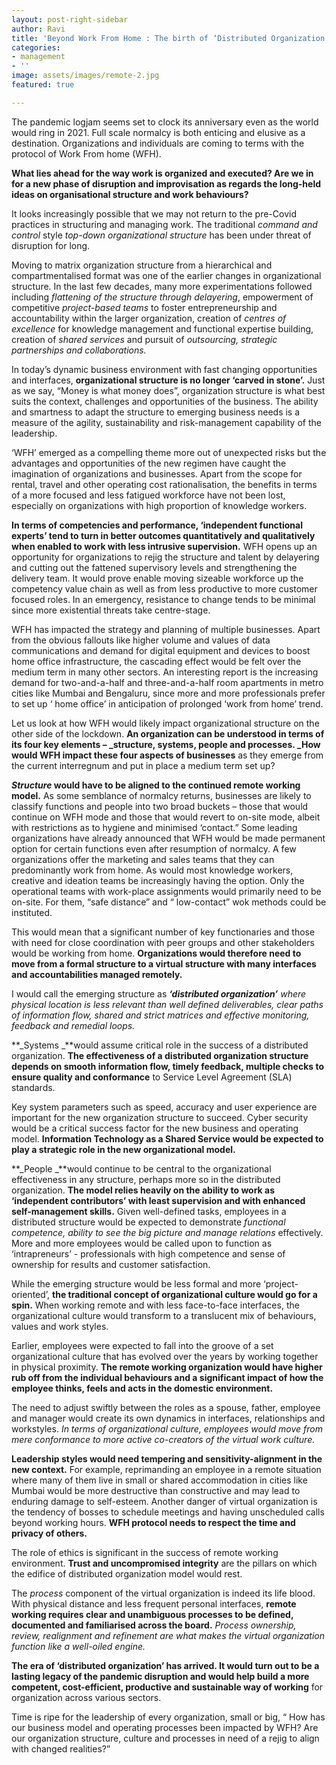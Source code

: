 ```yaml
---
layout: post-right-sidebar
author: Ravi
title: 'Beyond Work From Home : The birth of ‘Distributed Organization’ '
categories:
- management
- ''
image: assets/images/remote-2.jpg
featured: true

---
```

The pandemic logjam seems set to clock its anniversary even as the world would ring in 2021. Full scale normalcy is both enticing and elusive as a destination. Organizations and individuals are coming to terms with the protocol of Work From home (WFH).

**What lies ahead for the way work is organized and executed? Are we in for a new phase of disruption and improvisation as regards the long-held ideas on organisational structure and work behaviours?**

It looks increasingly possible that we may not return to the pre-Covid practices in structuring and managing work. The traditional _command and control_ style _top-down organizational structure_ has been under threat of disruption for long.

Moving to matrix organization structure from a hierarchical and compartmentalised format was one of the earlier changes in organizational structure. In the last few decades, many more experimentations followed including _flattening of the structure through delayering_, empowerment of competitive _project-based teams_ to foster entrepreneurship and accountability within the larger organization, creation of _centres of excellence_ for knowledge management and functional expertise building, creation of _shared services_ and pursuit of _outsourcing, strategic partnerships and collaborations._

In today’s dynamic business environment with fast changing opportunities and interfaces, **organizational structure is no longer ‘carved in stone’.** Just as we say, “Money is what money does”, organization structure is what best suits the context, challenges and opportunities of the business. The ability and smartness to adapt the structure to emerging business needs is a measure of the agility, sustainability and risk-management capability of the leadership.

‘WFH’ emerged as a compelling theme more out of unexpected risks but the advantages and opportunities of the new regimen have caught the imagination of organizations and businesses. Apart from the scope for rental, travel and other operating cost rationalisation, the benefits in terms of a more focused and less fatigued workforce have not been lost, especially on organizations with high proportion of knowledge workers.

**In terms of competencies and performance, ‘independent functional experts’ tend to turn in better outcomes quantitatively and qualitatively when enabled to work with less intrusive supervision.** WFH opens up an opportunity for organizations to rejig the structure and talent by delayering and cutting out the fattened supervisory levels and strengthening the delivery team. It would prove enable moving sizeable workforce up the competency value chain as well as from less productive to more customer focused roles. In an emergency, resistance to change tends to be minimal since more existential threats take centre-stage.

WFH has impacted the strategy and planning of multiple businesses. Apart from the obvious fallouts like higher volume and values of data communications and demand for digital equipment and devices to boost home office infrastructure, the cascading effect would be felt over the medium term in many other sectors. An interesting report is the increasing demand for two-and-a-half and three-and-a-half room apartments in metro cities like Mumbai and Bengaluru, since more and more professionals prefer to set up ‘ home office’ in anticipation of prolonged ‘work from home’ trend.

Let us look at how WFH would likely impact organizational structure on the other side of the lockdown. **An organization can be understood in terms of its four key elements – _structure, systems, people and processes. _How would WFH impact these four aspects of businesses** as they emerge from the current interregnum and put in place a medium term set up?

**_Structure_ would have to be aligned to the continued remote working model.** As some semblance of normalcy returns, businesses are likely to classify functions and people into two broad buckets – those that would continue on WFH mode and those that would revert to on-site mode, albeit with restrictions as to hygiene and minimised ‘contact.” Some leading organizations have already announced that WFH would be made permanent option for certain functions even after resumption of normalcy. A few organizations offer the marketing and sales teams that they can predominantly work from home. As would most knowledge workers, creative and ideation teams be increasingly having the option. Only the operational teams with work-place assignments would primarily need to be on-site. For them, “safe distance” and “ low-contact” wok methods could be instituted.

This would mean that a significant number of key functionaries and those with need for close coordination with peer groups and other stakeholders would be working from home. **Organizations would therefore need to move from a formal structure to a virtual structure with many interfaces and accountabilities managed remotely.**

I would call the emerging structure as **_‘distributed organization’_** _where physical location is less relevant than well defined deliverables, clear paths of information flow, shared and strict matrices and effective monitoring, feedback and remedial loops._

**_Systems _**would assume critical role in the success of a distributed organization. **The effectiveness of a distributed organization structure depends on smooth information flow, timely feedback, multiple checks to ensure quality and conformance** to Service Level Agreement (SLA) standards.

Key system parameters such as speed, accuracy and user experience are important for the new organization structure to succeed. Cyber security would be a critical success factor for the new business and operating model. **Information Technology as a Shared Service would be expected to play a strategic role in the new organizational model.**

**_People _**would continue to be central to the organizational effectiveness in any structure, perhaps more so in the distributed organization. **The model relies heavily on the ability to work as ‘independent contributors’ with least supervision and with enhanced self-management skills.** Given well-defined tasks, employees in a distributed structure would be expected to demonstrate _functional competence, ability to see the big picture and manage relations_ effectively. More and more employees would be called upon to function as ‘intrapreneurs’ - professionals with high competence and sense of ownership for results and customer satisfaction.

While the emerging structure would be less formal and more ‘project-oriented’, **the traditional concept of organizational culture would go for a spin.** When working remote and with less face-to-face interfaces, the organizational culture would transform to a translucent mix of behaviours, values and work styles.

Earlier, employees were expected to fall into the groove of a set organizational culture that has evolved over the years by working together in physical proximity. **The remote working organization would have higher rub off from the individual behaviours and a significant impact of how the employee thinks, feels and acts in the domestic environment.**

The need to adjust swiftly between the roles as a spouse, father, employee and manager would create its own dynamics in interfaces, relationships and workstyles. _In terms of organizational culture, employees would move from mere conformance to more active co-creators of the virtual work culture._

**Leadership styles would need tempering and sensitivity-alignment in the new context.** For example, reprimanding an employee in a remote situation where many of them live in small or shared accommodation in cities like Mumbai would be more destructive than constructive and may lead to enduring damage to self-esteem. Another danger of virtual organization is the tendency of bosses to schedule meetings and having unscheduled calls beyond working hours. **WFH protocol needs to respect the time and privacy of others.**

The role of ethics is significant in the success of remote working environment. **Trust and uncompromised integrity** are the pillars on which the edifice of distributed organization model would rest.

The _process_ component of the virtual organization is indeed its life blood. With physical distance and less frequent personal interfaces, **remote working requires clear and unambiguous processes to be defined, documented and familiarised across the board.** _Process ownership, review, realignment and refinement are what makes the virtual organization function like a well-oiled engine._

**The era of ‘distributed organization’ has arrived. It would turn out to be a lasting legacy of the pandemic disruption and would help build a more competent, cost-efficient, productive and sustainable way of working** for organization across various sectors.

Time is ripe for the leadership of every organization, small or big, “ How has our business model and operating processes been impacted by WFH? Are our organization structure, culture and processes in need of a rejig to align with changed realities?”
